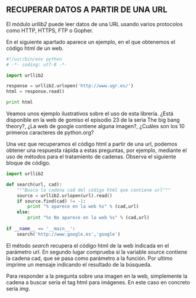 ## RECUPERAR DATOS A PARTIR DE UNA URL

El módulo *urllib2* puede leer datos de una URL usando varios protocolos como HTTP, HTTPS, FTP o Gopher.

En el siguiente apartado aparece un ejemplo, en el que obtenemos el código html de un web.
```python
#!/usr/bin/env python
# -*- coding: utf-8 -*-

import urllib2

response = urllib2.urlopen('http://www.ugr.es/')
html = response.read()

print html
```

Veamos unos ejemplo ilustrativos sobre el uso de esta librería. ¿Está disponible en la web de gomiso el episodio 23 de la seria The big bang theory?, ¿La web de google contiene alguna imagen?, ¿Cuáles son los 10 primeros caracteres de python.org?

Una vez que recuperamos el código html a partir de una url, podemos obtener una respuesta rápida a estas preguntas, por ejemplo, mediante el uso de métodos para el tratamiento de cadenas. Observa el siguiente bloque de código.
```python
import urllib2

def search(url, cad):
    """Busca la cadena cad del código html que contiene url"""
    source = urllib2.urlopen(url).read()
    if source.find(cad) != -1:
        print "% aparece en la web %s" % (cad,url)
    else:
        print "%s No aparece en la web %s" % (cad,url)
            
if __name__ == '__main__':
    search('http://www.google.es','google')
```
El método *search* recupera el código html de la web indicada en el parámetro url. En segundo lugar comprueba si la variable source contiene la cadena cad, que se pasa como parámetro a la función. Por ultimo imprime un mensaje indicando el resultado de la búsqueda.

Para responder a la pregunta sobre una imagen en la web, simplemente la cadena a buscar sería el tag html para imágenes. En este caso en concreto sería *img*.